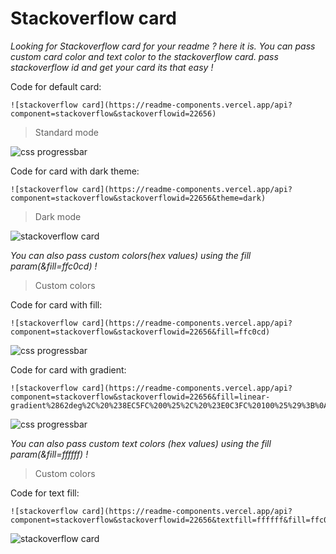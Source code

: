 # Stackoverflow card
*Looking for Stackoverflow card for your readme ? here it is. You can pass custom card color and text color to the stackoverflow card.
pass stackoverflow id and get your card its that easy !*

Code for default card:

    ![stackoverflow card](https://readme-components.vercel.app/api?component=stackoverflow&stackoverflowid=22656)

> Standard mode

![css progressbar](https://readme-components.vercel.app/api?component=stackoverflow&stackoverflowid=22656)

Code for card with dark theme:

    ![stackoverflow card](https://readme-components.vercel.app/api?component=stackoverflow&stackoverflowid=22656&theme=dark)
>Dark mode

![stackoverflow card](https://readme-components.vercel.app/api?component=stackoverflow&stackoverflowid=22656&theme=dark)

*You can also pass custom colors(hex values) using the fill param(&fill=ffc0cd) !*
> Custom colors
 
Code for card with fill:

    ![stackoverflow card](https://readme-components.vercel.app/api?component=stackoverflow&stackoverflowid=22656&fill=ffc0cd)
>
![css progressbar](https://readme-components.vercel.app/api?component=stackoverflow&stackoverflowid=22656&fill=ffc0cd)

Code for card with gradient:

    ![stackoverflow card](https://readme-components.vercel.app/api?component=stackoverflow&stackoverflowid=22656&fill=linear-gradient%2862deg%2C%20%238EC5FC%200%25%2C%20%23E0C3FC%20100%25%29%3B%0A)
>
![css progressbar](https://readme-components.vercel.app/api?component=stackoverflow&stackoverflowid=22656&fill=linear-gradient%2862deg%2C%20%238EC5FC%200%25%2C%20%23E0C3FC%20100%25%29%3B%0A)


*You can also pass custom text colors (hex values) using the fill param(&fill=ffffff) !*
> Custom colors

Code for text fill:

    ![stackoverflow card](https://readme-components.vercel.app/api?component=stackoverflow&stackoverflowid=22656&textfill=ffffff&fill=ffc0cd)
    
![stackoverflow card](https://readme-components.vercel.app/api?component=stackoverflow&stackoverflowid=22656&textfill=ffffff&fill=ffc0cd)
